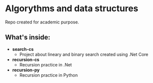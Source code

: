 # Algorythms and data structures

Repo created for academic purpose.

## What's inside:
* **search-cs**
  * Project about lineary and binary search created using .Net Core
* **recursion-cs**
  * Recursion practice in .Net
* **recursion-py**
  * Recursion practice in Python
